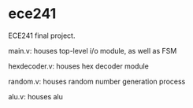 # ece241
ECE241 final project.

main.v: houses top-level i/o module, as well as FSM

hexdecoder.v: houses hex decoder module

random.v: houses random number generation process

alu.v: houses alu
